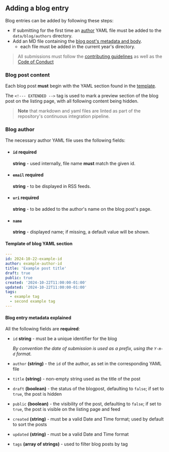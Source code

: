 ## Adding a blog entry

Blog entries can be added by following these steps:

- If submitting for the first time an [author](#blog-author) YAML file must be added to the `data/blog/authors` directory.
- Add an MD file containing the [blog post's metadata and body](#blog-post-content).
  - each file must be added in the current year's directory.

> All submissions must follow the [contributing guidelines](https://github.com/laminas/.github/blob/main/CONTRIBUTING.md) as well as the [Code of Conduct](https://github.com/laminas/.github/blob/main/CODE_OF_CONDUCT.md)

### Blog post content

Each blog post **must** begin with the YAML section found in the [template](#template-of-blog-yaml-section).

The `<!--- EXTENDED -->` tag is used to mark a preview section of the blog post on the listing page, with all following content being hidden.

> **Note** that markdown and yaml files are linted as part of the repository's continuous integration pipeline.

### Blog author

The necessary author YAML file uses the following fields:

- #### `id` **required**

  **string** - used internally, file name **must** match the given id.

- #### `email` **required**

  **string** - to be displayed in RSS feeds.

- #### `uri` **required**

  **string** - to be added to the author's name on the blog post's page.

- #### `name`

  **string** - displayed name; if missing, a default value will be shown.

#### Template of blog YAML section

```yaml
---
id: 2024-10-22-example-id
author: example-author-id
title: 'Example post title'
draft: true
public: true
created: '2024-10-22T11:00:00-01:00'
updated: '2024-10-22T11:00:00-01:00'
tags:
  - example tag
  - second example tag
---
```

#### Blog entry metadata explained

All the following fields are **required**:

- `id` **string** - must be a unique identifier for the blog

  _By convention the date of submission is used as a prefix, using the `Y-m-d` format._

- `author` **(string)** - the `id` of the author, as set in the corresponding YAML file

- `title` **(string)** - non-empty string used as the title of the post

- `draft` **(boolean)** - the status of the blogpost, defaulting to `false`; if set to `true`, the post is hidden

- `public` **(boolean)** - the visibility of the post, defaulting to `false`; if set to `true`, the post is visible on the listing page and feed

- `created` **(string)** - must be a valid Date and Time format; used by default to sort the posts

- `updated` **(string)** - must be a valid Date and Time format

- `tags` **(array of strings)** - used to filter blog posts by tag 

